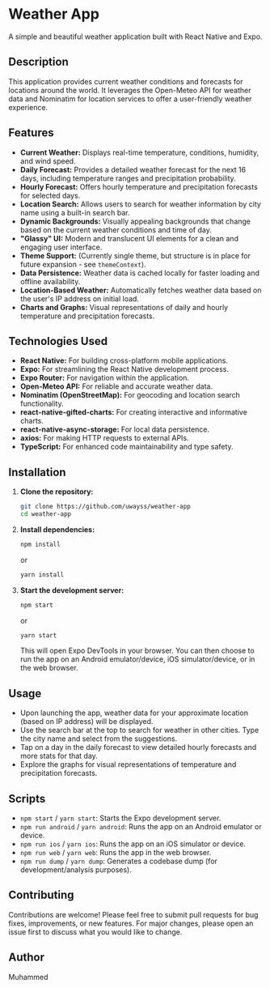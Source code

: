 # Weather App

A simple and beautiful weather application built with React Native and Expo.

## Description

This application provides current weather conditions and forecasts for locations around the world. It leverages the Open-Meteo API for weather data and Nominatim for location services to offer a user-friendly weather experience.

## Features

- **Current Weather:** Displays real-time temperature, conditions, humidity, and wind speed.
- **Daily Forecast:** Provides a detailed weather forecast for the next 16 days, including temperature ranges and precipitation probability.
- **Hourly Forecast:** Offers hourly temperature and precipitation forecasts for selected days.
- **Location Search:** Allows users to search for weather information by city name using a built-in search bar.
- **Dynamic Backgrounds:** Visually appealing backgrounds that change based on the current weather conditions and time of day.
- **"Glassy" UI:** Modern and translucent UI elements for a clean and engaging user interface.
- **Theme Support:** (Currently single theme, but structure is in place for future expansion - see `themeContext`).
- **Data Persistence:** Weather data is cached locally for faster loading and offline availability.
- **Location-Based Weather:** Automatically fetches weather data based on the user's IP address on initial load.
- **Charts and Graphs:** Visual representations of daily and hourly temperature and precipitation forecasts.

## Technologies Used

- **React Native:** For building cross-platform mobile applications.
- **Expo:** For streamlining the React Native development process.
- **Expo Router:** For navigation within the application.
- **Open-Meteo API:** For reliable and accurate weather data.
- **Nominatim (OpenStreetMap):** For geocoding and location search functionality.
- **react-native-gifted-charts:** For creating interactive and informative charts.
- **react-native-async-storage:** For local data persistence.
- **axios:** For making HTTP requests to external APIs.
- **TypeScript:** For enhanced code maintainability and type safety.

## Installation

1.  **Clone the repository:**
    ```bash
    git clone https://github.com/uwayss/weather-app
    cd weather-app
    ```
2.  **Install dependencies:**
    ```bash
    npm install
    ```
    or
    ```bash
    yarn install
    ```
3.  **Start the development server:**

    ```bash
    npm start
    ```

    or

    ```bash
    yarn start
    ```

    This will open Expo DevTools in your browser. You can then choose to run the app on an Android emulator/device, iOS simulator/device, or in the web browser.

## Usage

- Upon launching the app, weather data for your approximate location (based on IP address) will be displayed.
- Use the search bar at the top to search for weather in other cities. Type the city name and select from the suggestions.
- Tap on a day in the daily forecast to view detailed hourly forecasts and more stats for that day.
- Explore the graphs for visual representations of temperature and precipitation forecasts.

## Scripts

- `npm start` / `yarn start`: Starts the Expo development server.
- `npm run android` / `yarn android`: Runs the app on an Android emulator or device.
- `npm run ios` / `yarn ios`: Runs the app on an iOS simulator or device.
- `npm run web` / `yarn web`: Runs the app in the web browser.
- `npm run dump` / `yarn dump`: Generates a codebase dump (for development/analysis purposes).

## Contributing

Contributions are welcome! Please feel free to submit pull requests for bug fixes, improvements, or new features. For major changes, please open an issue first to discuss what you would like to change.

## Author

Muhammed
